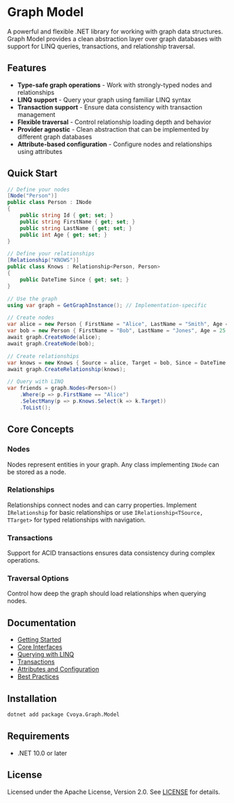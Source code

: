 # Graph Model

A powerful and flexible .NET library for working with graph data structures. Graph Model provides a clean abstraction layer over graph databases with support for LINQ queries, transactions, and relationship traversal.

## Features

- **Type-safe graph operations** - Work with strongly-typed nodes and relationships
- **LINQ support** - Query your graph using familiar LINQ syntax
- **Transaction support** - Ensure data consistency with transaction management
- **Flexible traversal** - Control relationship loading depth and behavior
- **Provider agnostic** - Clean abstraction that can be implemented by different graph databases
- **Attribute-based configuration** - Configure nodes and relationships using attributes

## Quick Start

```csharp
// Define your nodes
[Node("Person")]
public class Person : INode
{
    public string Id { get; set; }
    public string FirstName { get; set; }
    public string LastName { get; set; }
    public int Age { get; set; }
}

// Define your relationships
[Relationship("KNOWS")]
public class Knows : Relationship<Person, Person>
{
    public DateTime Since { get; set; }
}

// Use the graph
using var graph = GetGraphInstance(); // Implementation-specific

// Create nodes
var alice = new Person { FirstName = "Alice", LastName = "Smith", Age = 30 };
var bob = new Person { FirstName = "Bob", LastName = "Jones", Age = 25 };
await graph.CreateNode(alice);
await graph.CreateNode(bob);

// Create relationships
var knows = new Knows { Source = alice, Target = bob, Since = DateTime.UtcNow };
await graph.CreateRelationship(knows);

// Query with LINQ
var friends = graph.Nodes<Person>()
    .Where(p => p.FirstName == "Alice")
    .SelectMany(p => p.Knows.Select(k => k.Target))
    .ToList();
```

## Core Concepts

### Nodes

Nodes represent entities in your graph. Any class implementing `INode` can be stored as a node.

### Relationships

Relationships connect nodes and can carry properties. Implement `IRelationship` for basic relationships or use `IRelationship<TSource, TTarget>` for typed relationships with navigation.

### Transactions

Support for ACID transactions ensures data consistency during complex operations.

### Traversal Options

Control how deep the graph should load relationships when querying nodes.

## Documentation

- [Getting Started](docs/getting-started.md)
- [Core Interfaces](docs/core-interfaces.md)
- [Querying with LINQ](docs/querying.md)
- [Transactions](docs/transactions.md)
- [Attributes and Configuration](docs/attributes.md)
- [Best Practices](docs/best-practices.md)

## Installation

```bash
dotnet add package Cvoya.Graph.Model
```

## Requirements

- .NET 10.0 or later

## License

Licensed under the Apache License, Version 2.0. See [LICENSE](../../LICENSE) for details.
